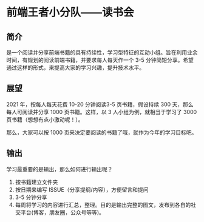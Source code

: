 # 前端王者小分队——读书会

## 简介

是一个阅读并分享前端书籍的具有持续性，学习型特征的互动小组。旨在利用业余时间，有规划的阅读前端书籍，并要求每人每天作一个 3-5 分钟简短分享。希望通过这样的形式，来提高大家的学习兴趣，提升技术水平。

## 展望

2021 年，按每人每天花费 10-20 分钟阅读3-5 页书籍，假设持续 300 天，那么每人可阅读并分享 1000 页书籍。这样，以 3 人小组为例，就相当于学习了 3000 页书籍（想想有点小激动呢！）。

那么，大家可以按 1000 页来决定要阅读的书籍了哦，就作为今年的学习目标吧。

## 输出

学习最重要的是输出，那么如何进行输出呢？

1. 按书籍建立文件夹
2. 按日期来编写 ISSUE（分享提纲/内容），方便留言和提问
3. 3-5 分钟分享
4. 每周将学习的内容进行汇总，整理。目的是输出完整的图文，发布到各自的社交平台(博客，朋友圈，公众号等等)。